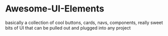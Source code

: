 # Awesome-UI-Elements
basically a collection of cool buttons, cards, navs, components, really sweet bits of UI that can be pulled out and plugged into any project
